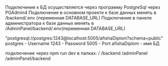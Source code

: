 
Подключение к БД осуществляется через программу PostgreSql через PGAdmin4
Подключение в основном проекте к базе данных менять в /backend/.env (переменная DATABASE_URL)
Подключение в панеле администратора к базе данных менять в /AdminPanel/backend/.env(переменная DATABASE_URL)

"postgresql://postgres:1243@localhost:5005/afishaDiplom?schema=public"
postgres - Username 
1243 - Password 
5005 - Port 
afishaDiplom - имя БД

подключение через npm run dev в папках: 
/
/backend
/adminPanel
/adminPanel/backend